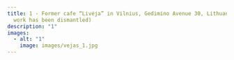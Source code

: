 ```yaml
---
title: 1 - Former cafe “Livėja” in Vilnius, Gedimino Avenue 30, Lithuania (the
  work has been dismantled)
description: "1"
images:
  - alt: "1"
    image: images/vejas_1.jpg
---
```

